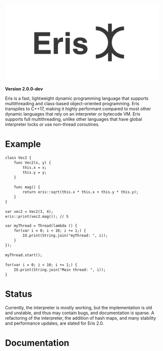![Eris](logo.png)

**Version 2.0.0-dev**

Eris is a fast, lightweight dynamic programming language that supports multithreading and class-based object-oriented programming. Eris transpiles to C++17, making it highly performant compared to most other dynamic languages that rely on an interpreter or bytecode VM. Eris supports full multithreading, unlike other languages that have global interpreter locks or use non-thread coroutines.

# Example
```
class Vec2 {
    func Vec2(x, y) {
        this.x = x;
        this.y = y;
    }

    func mag() {
        return eris::sqrt(this.x * this.x + this.y * this.y);
    }
}

var vec2 = Vec2(3, 4);
eris::print(vec2.mag()); // 5
```

```
var myThread = Thread(lambda () {
    for(var i = 0; i < 10; i += 1;) {
        IO.print(String.join("myThread: ", i));
    }
});

myThread.start();

for(var i = 0; i < 10; i += 1;) {
    IO.print(String.join("Main thread: ", i));
}
```

# Status
Currently, the interpreter is mostly working, but the implementation is old and unstable, and thus may contain bugs, and documentation is sparse.
A refactoring of the interpreter, the addition of hash maps, and many stability and performance updates, are slated for Eris 2.0.

# Documentation
